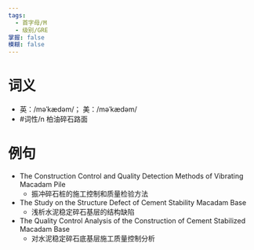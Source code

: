 ```yaml
---
tags:
  - 首字母/M
  - 级别/GRE
掌握: false
模糊: false
---
```

# 词义
- 英：/məˈkædəm/； 美：/məˈkædəm/
- #词性/n  柏油碎石路面
# 例句
- The Construction Control and Quality Detection Methods of Vibrating Macadam Pile
	- 振冲碎石桩的施工控制和质量检验方法
- The Study on the Structure Defect of Cement Stability Macadam Base
	- 浅析水泥稳定碎石基层的结构缺陷
- The Quality Control Analysis of the Construction of Cement Stabilized Macadam Base
	- 对水泥稳定碎石底基层施工质量控制分析

